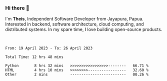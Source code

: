 ### Hi there 👋

I'm <b>Theis</b>, Independent Software Developer from Jayapura, Papua. Interested in backend, software architecture, cloud computing, and distributed systems. In my spare time, I love building open-source products.

<br>

 
 <!--START_SECTION:waka-->

```text
From: 19 April 2023 - To: 26 April 2023

Total Time: 12 hrs 48 mins

Python       8 hrs 32 mins   >>>>>>>>>>>>>>>>>--------   66.71 %
HTML         4 hrs 10 mins   >>>>>>>>-----------------   32.60 %
Other        2 mins          -------------------------   00.26 %
```

<!--END_SECTION:waka-->
